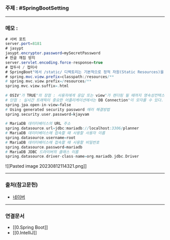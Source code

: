 ### 주제 : #SpringBootSetting

___

### 메모 : 

``` java
# 서버 포트  
server.port=8181  
# jasypt  
jasypt.encryptor.password=mySecretPassword  
# 한글 깨짐 방지  
server.servlet.encoding.force-response=true  
# 접두사 / 접미사  
# SpringBoot"에서 /static/ 디렉토리는 기본적으로 정적 자원(Static Resources)을 제공하기 위한 디렉토리입니다. (접두사 지정하지 않아도 됩니다.)(단, 다른 디렉토리는 해야함.)  
# spring.mvc.view.prefix=classpath:/resources/**  
# spring.mvc.view.prefix=/resources/**  
spring.mvc.view.suffix=.html  
  
# OSIV"가 TRUE"의 장점 : 사용자에게 응답 또는 view"가 렌더링 될 때까지 영속성컨텍스트를 유지한다.  
# 단점 : 실시간 트래픽이 중요한 어플리케이션에서는 DB Connection"이 모자를 수 있다.  
spring.jpa.open-in-view=false  
# Using generated security password 에러 해결방법  
spring.security.user.password=kjayvam  
  
# MariaDB 데이터베이스의 URL 주소  
spring.datasource.url=jdbc:mariadb://localhost:3306/planner  
# MariaDB 데이터베이스에 접속할 때 사용할 사용자 이름  
spring.datasource.username=root  
# MariaDB 데이터베이스에 접속할 때 사용할 비밀번호  
spring.datasource.password=mariadb  
# MariaDB JDBC 드라이버의 클래스 이름  
spring.datasource.driver-class-name=org.mariadb.jdbc.Driver
```
![[Pasted image 20230812114321.png]]

___

### 출처(참고문헌)

- [네이버](https://www.naver.com/)

___

### 연결문서

- [[0.Spring Boot]]
- [[0.IntelliJ]]

